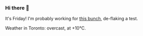 ### Hi there :wave:

It's Friday! I'm probably working for [this bunch](https://github.com/kohofinancial), de-flaking a test.

Weather in Toronto: overcast, at +10°C.
